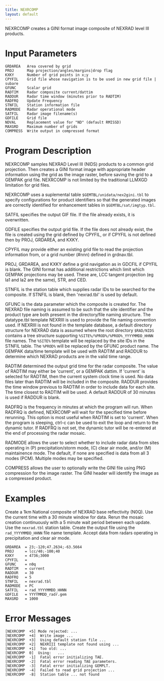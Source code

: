 ```yaml
---
title: NEXRCOMP
layout: default
---
```


NEXRCOMP creates a GINI format image composite of NEXRAD level III products.

# Input Parameters
 
	GRDAREA   Area covered by grid
	PROJ      Map projection/angles/margins|drop flag
	KXKY      Number of grid points in x;y
	CPYFIL    Grid file whose navigation is to be used in new grid file | subare
	GFUNC     Scalar grid
	RADTIM    Radar composite current/dattim
	RADDUR    Radar time window (minutes prior to RADTIM)
	RADFRQ    Update Frequency
	STNFIL    Station information file
	RADMODE   Radar operational mode
	SATFIL    Radar image filename(s)
	GDFILE    Grid file
	NDVAL     Replacement value for "ND" (default RMISSD)
	MAXGRD    Maximum number of grids
	COMPRESS  Write output in compressed format
 
 

# Program Description

NEXRCOMP samples NEXRAD Level III (NIDS) products to a common
grid projection. Then creates a GINI format image with
appropriate header information using the grid as the
image raster, before saving the grid to a GEMPAK grid file.
NEXRCOMP is not limited by the traditional LLMXGD
limitation for grid files.

NEXRCOMP uses a suplemental table `$GEMTBL/unidata/nex2gini.tbl` to specify 
configurations for product identifiers so that the generated images
are correctly identified for enhancement tables in `$GEMTBL/sat/imgtyp.tbl`.

SATFIL specifies the output GIF file. If the file already exists,
it is overwritten.

GDFILE specifies the output grid file. If the file does not already
exist, the file is created using the grid defined by CPYFIL,
or if CPYFIL is not defined then by PROJ, GRDAREA, and KXKY.

CPYFIL may provide either an existing grid file to read the projection
information from, or a grid number (#nnn) defined in grdnav.tbl.

PROJ, GRDAREA, and KXKY define a grid navigation as in GDCFIL if
CPYFIL is blank. The GINI format has additional restrictions
which limit which GEMPAK projections may be used. These are,
LCC tangent projection (eg la1 and la2 are the same), STR, and CED.

STNFIL is the station table which supplies radar IDs to be searched
for the composite. If STNFIL is blank, then 'nexrad.tbl' is used
by default.

GFUNC is the data parameter which the composite is created for.
The NEXRAD file naming is assumed to be such that the site identifier
and the product type are both present in the directory/file naming
structure. The datatype.tbl template NEXRIII is used to provide the
file naming convention used. If NEXRIII is not found in the template
database, a default directory structure for NEXRAD data is assumed
where the root directory `$RAD/NIDS` contains a tree structure supporting
`%SITE%/%PROD%/%PROD%_YYYYMMDD_HHNN` file names. The `%SITE%` template
will be replaced by the site IDs in the STNFIL table. The `%PROD%` will
be replaced by the GFUNC product name. The GEMPAK data/time template
will be used with RADTIM and RADDUR to determine which NEXRAD products
are in the valid time range.

RADTIM determined the output grid time for the radar composite.
The value of RADTIM may either be 'current', or a GEMPAK dattim.
If 'current' is selected for RADTIM, then the current system clock
time is used. No data files later than RADTIM will be included
in the composite. RADDUR provides the time window previous to
RADTIM in order to include data for each site. The time closest
to RADTIM will be used. A default RADDUR of 30 minutes is
used if RADDUR is blank.

RADFRQ is the frequency in minutes at which the program will run.
When RADFRQ is defined, NEXRCOMP will wait for the specified time
before rerunning. This option is most useful when RADTIM is
set to 'current'. When the program is sleeping, ctrl-c can be
used to exit the loop and return to the dynamic tutor. If
RADFRQ is not set, the dynamic tutor will be re-entered at the
end of processing the radar mosaic.

RADMODE allows the user to select whether to include radar data
from sites operating in (P) precipitation/storm mode, (C) clear
air mode, and/or (M) maintainence mode. The default, if none
are specified is data from all 3 modes (PCM). Multiple modes
may be specified.

COMPRESS allows the user to optionally write the GINI file using PNG
compression for the image raster. The GINI header will identify the
image as a compressed product.


# Examples
 
Create a 1km National composite of NEXRAD base reflectivity (N0Q).
Use the current time with a 30 minute window for data. Rerun the
mosaic creation continuously with a 5 minute wait period between
each update. Use the `nexrad.tbl` station table. Create the 
output file using the `rad_YYYYMMDD_HHNN` file name template.
Accept data from radars operating in precipitation and
clear air mode. 

	GRDAREA  = 23;-120;47.2634;-63.5664
	PROJ     = lcc/40;-100;40
	KXKY     = 4736;3000
	CPYFIL   =
	GFUNC    = n0q
	RADTIM   = current
	RADDUR   = 30
	RADFRQ   = 5
	STNFIL   = nexrad.tbl
	RADMODE  = PC
	SATFIL   = rad_YYYYMMDD_HHNN
	GDFILE   = YYYYMMDD_radr.gem
	MAXGRD   = 1000

# Error Messages
 
	[NEXRCOMP  +5] Mode rejected: ...
	[NEXRCOMP  +4]  Write image ...
	[NEXRCOMP  +3]  Using default station file ...
	[NEXRCOMP  +2]  NEXRIII template not found using ...
	[NEXRCOMP  +1]  Too old: ...
	[NEXRCOMP  0]  Using:   ...
	[NEXRCOMP  -1]  Fatal error initializing TAE.
	[NEXRCOMP  -2]  Fatal error reading TAE parameters.
	[NEXRCOMP  -3]  Fatal error initializing GEMPLT.
	[NEXRCOMP  -4]  Failed to read grid projection ...
	[NEXRCOMP  -8]  Station table ... not found
